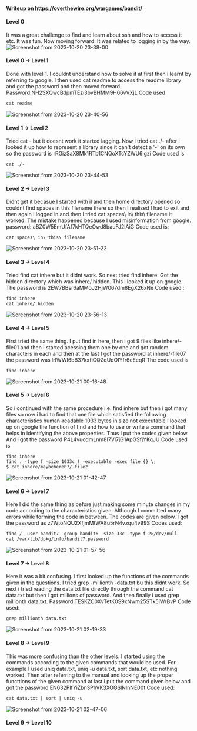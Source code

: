 #### Writeup on https://overthewire.org/wargames/bandit/


#### Level 0

It was a great challenge to find and learn about ssh and how to access it etc. It was fun. Now moving forward!
It was related to logging in by the way.
![Screenshot from 2023-10-20 23-38-00](https://github.com/PML696/overthewire_bandit_writeup_PML/assets/138509535/c7d3a993-88c6-4c0c-8cbc-965161373488)

#### Level 0 -> Level 1

Done with level 1. I couldnt understand how to solve it at first then i learnt by referring to google.
I then used cat readme to access the readme library and got the password and then moved forward.
Password:NH2SXQwcBdpmTEzi3bvBHMM9H66vVXjL
Code used 
```
cat readme
```
![Screenshot from 2023-10-20 23-40-56](https://github.com/PML696/overthewire_bandit_writeup_PML/assets/138509535/000dce65-347e-4718-aedd-9c1beaa9cade)

#### Level 1 -> Level 2

Tried cat - but it doesnt work it started lagging.
Now i tried cat ./- after i looked it up how to represent a library since it can't detect a '-' on its own
so the password is rRGizSaX8Mk1RTb1CNQoXTcYZWU6lgzi
Code used is
```
cat ./-

```
![Screenshot from 2023-10-20 23-44-53](https://github.com/PML696/overthewire_bandit_writeup_PML/assets/138509535/95de76c3-bb8d-4192-b1b7-2349040362ee)

#### Level 2 -> Level 3

Didnt get it becasue I started with il and then home directory opened so couldnt find spaces in this filename there so then I realised I had to exit and then again I logged in and then I tried cat spaces\ in\ this\ filename it worked.
The mistake happened because I used misinformation from google.
password: aBZ0W5EmUfAf7kHTQeOwd8bauFJ2lAiG
Code used is:
```
cat spaces\ in\ this\ filename
```
![Screenshot from 2023-10-20 23-51-22](https://github.com/PML696/overthewire_bandit_writeup_PML/assets/138509535/3612a8af-e4cf-4ecb-b8ab-5fbcee7c83e5)

#### Level 3 -> Level 4

Tried find cat inhere but it didnt work. So next tried find inhere. Got the hidden directory which was inhere/.hidden. This i looked it up on google.
The password is 2EW7BBsr6aMMoJ2HjW067dm8EgX26xNe
Code used :
```
find inhere
cat inhere/.hidden
```
![Screenshot from 2023-10-20 23-56-13](https://github.com/PML696/overthewire_bandit_writeup_PML/assets/138509535/d3c731eb-2bdb-4912-a16d-be448eb3fa63)

#### Level 4 -> Level 5

First tried the same thing. I put find in here, then i got 9 files like inhere/-file01 and then I started acessing them one by one and got random characters in each and then at the last I got the password at inhere/-file07
the password was lrIWWI6bB37kxfiCQZqUdOIYfr6eEeqR
The code used is
```
find inhere
```
![Screenshot from 2023-10-21 00-16-48](https://github.com/PML696/overthewire_bandit_writeup_PML/assets/138509535/a854d62b-bfd7-44dd-88a1-7652cfa3f10b)

#### Level 5 -> Level 6

So i continued with the same procedure i.e. find inhere but then i got many files
so now i had to find that one file which satisfied the following characteristics
human-readable
1033 bytes in size
not executable
I looked up on google the function of find and how to use or write a command that helps in identifying the above properties. Thus I put the codes given below. And i got the password P4L4vucdmLnm8I7Vl7jG1ApGSfjYKqJU
Code used is
```
find inhere
find . -type f -size 1033c ! -executable -exec file {} \;
$ cat inhere/maybehere07/.file2
```
![Screenshot from 2023-10-21 01-42-47](https://github.com/PML696/overthewire_bandit_writeup_PML/assets/138509535/a7665031-ff69-4353-97f8-d7ee8b04c506)


#### Level 6 -> Level 7

Here I did the same thing as before just making some minute changes in my code according to the characteristics given. Although I committed many errors while forming the code in between. 
The codes are given below. I got the password as z7WtoNQU2XfjmMtWA8u5rN4vzqu4v99S
Codes used:
```
find / -user bandit7 -group bandit6 -size 33c -type f 2>/dev/null
cat /var/lib/dpkg/info/bandit7.password
```
![Screenshot from 2023-10-21 01-57-56](https://github.com/PML696/overthewire_bandit_writeup_PML/assets/138509535/1bff8d37-b4e4-45fd-ae6f-3aaba204cdd4)

#### Level 7 -> Level 8

Here it was a bit confusing. I first looked up the functions of the commands given in the questions. I tried grep -millionth -data.txt bu this didnt work. So next i tried reading the data.txt file directly through the command cat data.txt but then I got millions of password. And then finally i used grep millionth data.txt.
Password:TESKZC0XvTetK0S9xNwm25STk5iWrBvP
Code used:
```
grep millionth data.txt
```
![Screenshot from 2023-10-21 02-19-33](https://github.com/PML696/overthewire_bandit_writeup_PML/assets/138509535/a06025aa-3b22-465f-ac73-faede2852877)

#### Level 8 -> Level 9
This was more confusing than the other levels. I started using the commands according to the given commands that would be used. For example I used uniq data.txt, uniq -u data.txt, sort data.txt, etc nothing worked. Then after referring to the manual and looking up the proper functtions of the given command at last i put the command given below and got the password EN632PlfYiZbn3PhVK3XOGSlNInNE00t
Code used:
```
cat data.txt | sort | uniq -u
```
![Screenshot from 2023-10-21 02-47-06](https://github.com/PML696/overthewire_bandit_writeup_PML/assets/138509535/6b1e0938-7909-48d6-975d-2243ae8752d4)

#### Level 9 -> Level 10








